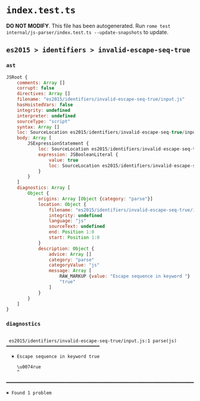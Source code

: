 # `index.test.ts`

**DO NOT MODIFY**. This file has been autogenerated. Run `rome test internal/js-parser/index.test.ts --update-snapshots` to update.

## `es2015 > identifiers > invalid-escape-seq-true`

### `ast`

```javascript
JSRoot {
	comments: Array []
	corrupt: false
	directives: Array []
	filename: "es2015/identifiers/invalid-escape-seq-true/input.js"
	hasHoistedVars: false
	integrity: undefined
	interpreter: undefined
	sourceType: "script"
	syntax: Array []
	loc: SourceLocation es2015/identifiers/invalid-escape-seq-true/input.js 1:0-2:0
	body: Array [
		JSExpressionStatement {
			loc: SourceLocation es2015/identifiers/invalid-escape-seq-true/input.js 1:0-1:9
			expression: JSBooleanLiteral {
				value: true
				loc: SourceLocation es2015/identifiers/invalid-escape-seq-true/input.js 1:0-1:9
			}
		}
	]
	diagnostics: Array [
		Object {
			origins: Array [Object {category: "parse"}]
			location: Object {
				filename: "es2015/identifiers/invalid-escape-seq-true/input.js"
				integrity: undefined
				language: "js"
				sourceText: undefined
				end: Position 1:0
				start: Position 1:0
			}
			description: Object {
				advice: Array []
				category: "parse"
				categoryValue: "js"
				message: Array [
					RAW_MARKUP {value: "Escape sequence in keyword "}
					"true"
				]
			}
		}
	]
}
```

### `diagnostics`

```

 es2015/identifiers/invalid-escape-seq-true/input.js:1 parse(js) ━━━━━━━━━━━━━━━━━━━━━━━━━━━━━━━━━━━

  ✖ Escape sequence in keyword true

    \u0074rue
    ^

━━━━━━━━━━━━━━━━━━━━━━━━━━━━━━━━━━━━━━━━━━━━━━━━━━━━━━━━━━━━━━━━━━━━━━━━━━━━━━━━━━━━━━━━━━━━━━━━━━━━

✖ Found 1 problem

```
